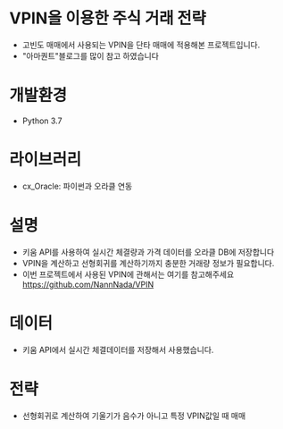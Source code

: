 # VPIN을 이용한 주식 거래 전략
- 고빈도 매매에서 사용되는 VPIN을 단타 매매에 적용해본 프로젝트입니다.
- "아마퀀트"블로그를 많이 참고 하였습니다

# 개발환경
- Python 3.7

# 라이브러리
- cx_Oracle: 파이썬과 오라클 연동

# 설명
- 키움 API를 사용하여 실시간 체결량과 가격 데이터를 오라클 DB에 저장합니다
- VPIN을 계산하고 선형회귀를 계산하기까지 충분한 거래량 정보가 필요합니다.
- 이번 프로젝트에서 사용된 VPIN에 관해서는 여기를 참고해주세요 https://github.com/NannNada/VPIN

# 데이터
- 키움 API에서 실시간 체결데이터를 저장해서 사용했습니다.

# 전략
- 선형회귀로 계산하여 기울기가 음수가 아니고 특정 VPIN값일 때 매매
